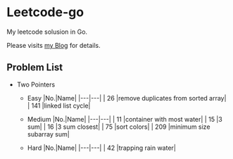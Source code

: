 # Leetcode-go

My leetcode solusion in Go.

Please visits [my Blog](https://www.xuwh.top) for details.

## Problem List

* Two Pointers
  * Easy
    |No.|Name|
    |---|---|
    | 26 |remove duplicates from sorted array|
    | 141 |linked list cycle|

  * Medium
    |No.|Name|
    |---|---|
    | 11 |container with most water|
    | 15 |3 sum|
    | 16 |3 sum closest|
    | 75 |sort colors|
    | 209 |minimum size subarray sum|
  * Hard
    |No.|Name|
    |---|---|
    | 42 |trapping rain water|
